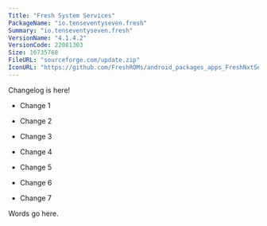 ```yaml
---
Title: "Fresh System Services"
PackageName: "io.tenseventyseven.fresh"
Summary: "io.tenseventyseven.fresh"
VersionName: "4.1.4.2"
VersionCode: 22081303
Size: 16735768
FileURL: "sourceforge.com/update.zip"
IconURL: "https://github.com/FreshROMs/android_packages_apps_FreshNxtServices/raw/fresh-4.x/app/src/main/hub_nxt_ic_launcher-playstore.png"
---
```


Changelog is here!

- Change 1

- Change 2

- Change 3

- Change 4

- Change 5

- Change 6

- Change 7

Words go here.
